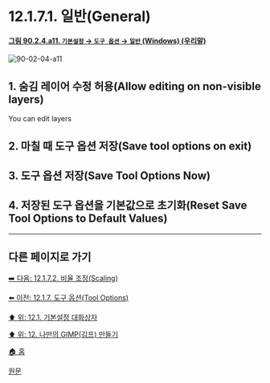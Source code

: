 # 12.1.7.1. 일반(General)

<a id="90-02-04-a11"></a>

#### [그림 90.2.4.a11. `기본설정` → `도구 옵션` → `일반` (Windows) (우리말)](./90-02-04-tool-options.md#90-02-04-a11)
![90-02-04-a11](https://github.com/wonder13662/gimp/assets/15767104/92b59858-2183-4041-8cbf-79e62762fd84)

## 1. 숨김 레이어 수정 허용(Allow editing on non-visible layers)
You can edit layers 

## 2. 마칠 때 도구 옵션 저장(Save tool options on exit)

## 3. 도구 옵션 저장(Save Tool Options Now)

## 4. 저장된 도구 옵션을 기본값으로 초기화(Reset Save Tool Options to Default Values)

***

## 다른 페이지로 가기

[➡️ 다음: 12.1.7.2. 비율 조정(Scaling)](./12-01-07-02-scaling.md)

[⬅️ 이전: 12.1.7. 도구 옵션(Tool Options)](./12-01-07-00-tool-options.md)

[⬆️ 위: 12.1. 기본설정 대화상자](./12-01-00-preference-dialog.md)

[⬆️ 위: 12. 나만의 GIMP(김프) 만들기](./12-00-enrich-my-gimp.md)

[🏠 홈](./00-home.md)

[원문](https://docs.gimp.org/2.10/ko/gimp-pimping.html#idm8260)
